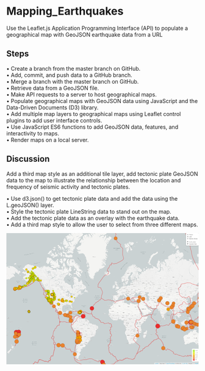 # Mapping_Earthquakes
Use the Leaflet.js Application Programming Interface (API) to populate a geographical map with GeoJSON earthquake data from a URL

## Steps
• Create a branch from the master branch on GitHub.<br>
• Add, commit, and push data to a GitHub branch.<br>
• Merge a branch with the master branch on GitHub.<br>
• Retrieve data from a GeoJSON file.<br>
• Make API requests to a server to host geographical maps.<br>
• Populate geographical maps with GeoJSON data using JavaScript and the Data-Driven Documents (D3) library.<br>
• Add multiple map layers to geographical maps using Leaflet control plugins to add user interface controls.<br>
• Use JavaScript ES6 functions to add GeoJSON data, features, and interactivity to maps.<br>
• Render maps on a local server.


## Discussion
Add a third map style as an additional tile layer, add tectonic plate GeoJSON data to the map to illustrate the relationship between the location and frequency of seismic activity and tectonic plates.

•	Use d3.json() to get tectonic plate data and add the data using the L.geoJSON() layer. <br>
•	Style the tectonic plate LineString data to stand out on the map.<br>
•	Add the tectonic plate data as an overlay with the earthquake data.<br>
•	Add a third map style to allow the user to select from three different maps.

![](web.PNG)
